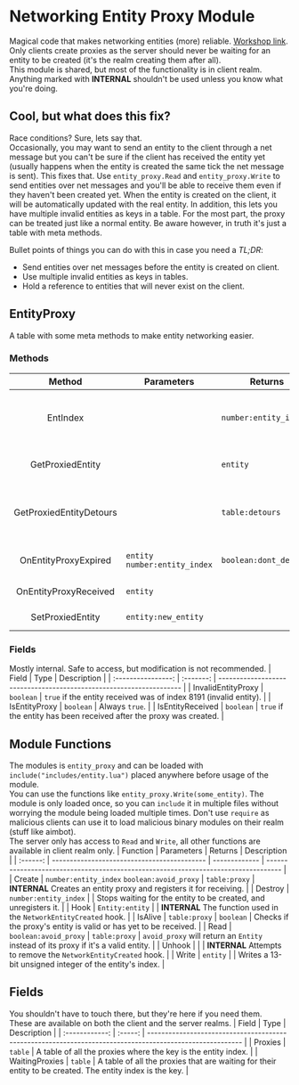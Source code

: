 # Networking Entity Proxy Module
Magical code that makes networking entities (more) reliable. [Workshop link](https://steamcommunity.com/sharedfiles/filedetails/?id=2943025031).  
Only clients create proxies as the server should never be waiting for an entity to be created (it's the realm creating them after all).  
This module is shared, but most of the functionality is in client realm.  
Anything marked with **INTERNAL** shouldn't be used unless you know what you're doing.

## Cool, but what does this fix?
Race conditions? Sure, lets say that.  
Occasionally, you may want to send an entity to the client through a net message but you can't be sure if the client has received the entity yet (usually happens when the entity is created the same tick the net message is sent). This fixes that. Use `entity_proxy.Read` and `entity_proxy.Write` to send entities over net messages and you'll be able to receive them even if they haven't been created yet. When the entity is created on the client, it will be automatically updated with the real entity. In addition, this lets you have multiple invalid entities as keys in a table. For the most part, the proxy can be treated just like a normal entity. Be aware however, in truth it's just a table with meta methods.  

Bullet points of things you can do with this in case you need a *TL;DR*:
 *  Send entities over net messages before the entity is created on client.
 *  Use multiple invalid entities as keys in tables.
 *  Hold a reference to entities that will never exist on the client.

## EntityProxy
A table with some meta methods to make entity networking easier.  

### Methods
|          Method         | Parameters                     | Returns                | Description                                                        |
| :---------------------: | ------------------------------ | ---------------------- | ------------------------------------------------------------------ |
|         EntIndex        |                                | `number:entity_index`  | Same as `Entity:EntIndex()` but works even with an invalid entity. |
|     GetProxiedEntity    |                                | `entity`               | Returns the proxied entity, even if it's invalid.                  |
| GetProxiedEntityDetours |                                | `table:detours`        | **INTERNAL** Returns the detours table. All values are functions.  |
|  OnEntityProxyExpired   | `entity` `number:entity_index` | `boolean:dont_destroy` | Called when the entity was not received.                           |
|  OnEntityProxyReceived  | `entity`                       |                        | Called when the entity is received.                                |
|     SetProxiedEntity    | `entity:new_entity`            |                        | **INTERNAL** Sets the proxied entity.                              |

### Fields
Mostly internal. Safe to access, but modification is not recommended.
|        Field       |    Type   | Description                                                         |
| :----------------: | :-------: | ------------------------------------------------------------------- |
| InvalidEntityProxy | `boolean` | `true` if the entity received was of index 8191 (invalid entity).   |
|    IsEntityProxy   | `boolean` | Always `true`.                                                      |
|  IsEntityReceived  | `boolean` | `true` if the entity has been received after the proxy was created. |

## Module Functions
The modules is `entity_proxy` and can be loaded with `include("includes/entity.lua")` placed anywhere before usage of the module.  
You can use the functions like `entity_proxy.Write(some_entity)`. The module is only loaded once, so you can `include` it in multiple files without worrying the module being loaded multiple times. Don't use `require` as malicious clients can use it to load malicious binary modules on their realm (stuff like aimbot).  
The server only has access to `Read` and `Write`, all other functions are available in client realm only.
| Function | Parameters                                  | Returns       | Description                                                                        |
| :------: | ------------------------------------------- | ------------- | ---------------------------------------------------------------------------------- |
|  Create  | `number:entity_index` `boolean:avoid_proxy` | `table:proxy` | **INTERNAL** Creates an entity proxy and registers it for receiving.               |
|  Destroy | `number:entity_index`                       |               | Stops waiting for the entity to be created, and unregisters it.                    |
|   Hook   | `Entity:entity`                             |               | **INTERNAL** The function used in the `NetworkEntityCreated` hook.                      |
|  IsAlive | `table:proxy`                               | `boolean`     | Checks if the proxy's entity is valid or has yet to be received.                   |
|   Read   | `boolean:avoid_proxy`                       | `table:proxy` | `avoid_proxy` will return an `Entity` instead of its proxy if it's a valid entity. |
|  Unhook  |                                             |               | **INTERNAL** Attempts to remove the `NetworkEntityCreated` hook.                        |
|   Write  | `entity`                                    |               | Writes a 13-bit unsigned integer of the entity's index.                            |

## Fields
You shouldn't have to touch there, but they're here if you need them.  
These are available on both the client and the server realms.
|      Field     |   Type  | Description                                                                                              |
| :------------: | :-----: | -------------------------------------------------------------------------------------------------------- |
| Proxies        | `table` | A table of all the proxies where the key is the entity index.                                            |
| WaitingProxies | `table` | A table of all the proxies that are waiting for their entity to be created. The entity index is the key. |
